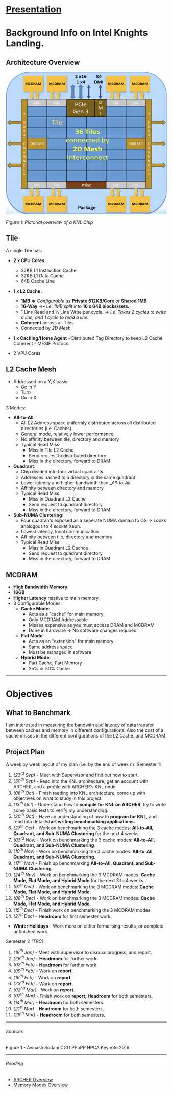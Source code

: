
# [Presentation](http://slides.com/acwilson96/microbenchmarking-intel-xeon-knights-landing/fullscreen)

# Background Info on Intel Knights Landing.

## Architecture Overview
![[0] - KNL Overview](https://github.com/acwilson96/MicroBenchmarking-KNL/blob/master/Docs/KNL_Overview.png "[0] - KNL Overview")

_Figure 1: Pictorial overview of a KNL Chip_

## Tile
A single __Tile__ has:
* __2 x CPU Cores:__
  * 32KB L1 Instruction Cache
  * 32KB L1 Data Cache
  * 64B Cache Line
* __1 x L2 Cache:__
  * __1MB__ __=>__ _Configurable as_ __Private 512KB/Core__ _or_ __Shared 1MB__
  * __16-Way__ __=>-__ _i.e. 1MB split into_ __16 x 64B blocks/sets.__
  * 1 Line Read and ½ Line Write per cycle. _=> i.e. Takes 2 cycles to write a line, and 1 cycle to read a line._
  * __Coherent__ across all Tiles
  * Connected by _2D Mesh_

* __1 x Caching/Home Agent__ - Distributed Tag Directory to keep L2 Cache Coherent - MESIF Protocol
* 2 VPU Cores

## L2 Cache Mesh

* Addressed on a Y,X basis:
  * Go in Y
  * Turn
  * Go in X

3 Modes:
  * __All-to-All__:
    * All L2 Address space uniformly distributed across all distributed directories (i.e. Caches)
    * General mode, relatively lower performance
    * No affinity between tile, directory and memory
    * Typical Read Miss:
      * Miss in Tile L2 Cache
      * Send request to distributed directory
      * Miss in the directory, forward to DRAM
  * __Quadrant__:
    * Chip divided into four virtual quadrants
    * Addresses hashed to a directory in the same quadrant
    * Lower latency and higher bandwidth than __All-to-All_
    * Affinity between directory and memory
    * Typical Read Miss:
      * Miss in Quadrant L2 Cache
      * Send request to quadrant directory
      * Miss in the directory, forward to DRAM
  * __Sub-NUMA Clustering__:
    * Four quadrants exposed as a seperate NUMA domain to OS => Looks analogous to 4 socket Xeon.
    * Lowest latency, local communication
    * Affinity between tile, directory and memory
    * Typical Read Miss:
      * Miss in Quadrant L2 Cachce
      * Send request to quadrant directory
      * Miss in the directory, forward to DRAM

## MCDRAM

* __High Bandwidth Memory__
* __16GB__
* __Higher Latency__ relative to main memory.
* 3 Configurable Modes:
  * __Cache Mode__:
    * Acts as a "cache" for main memory
    * Only MCDRAM Addressable
    * Misses expensive as you must access DRAM and MCDRAM
    * Done in hardware => No software changes required
  * __Flat Mode__:
    * Acts as an "extension" for main memory
    * Same address space
    * Must be managed in software
  * __Hybrid Mode__:
    * Part Cache, Part Memory
    * 25% or 50% Cache

---

# Objectives

## What to Benchmark

I am interested in measuring the bandwith and latency of data transfer between caches and memory in different configurations. Also the cost of a cache misses in the different configurations of the L2 Cache, and MCDRAM.

## Project Plan

A week by week layout of my plan (i.e. by the end of week n).
Semester 1:
  1. _(23<sup>rd</sup> Sep)_ - Meet with Supervisor and find out how to start.
  2. _(30<sup>th</sup> Sep)_ - Read into the KNL architecture, get an account with ARCHER, and a profile with ARCHER's KNL node.
  3. _(06<sup>th</sup> Oct)_ - Finish reading into KNL architecture, come up with objectives on what to study in this project.
  4. _(13<sup>th</sup> Oct)_ - Understand how to __compile for KNL on ARCHER__, try to write some basic tests to verify my understanding.
  5. _(20<sup>th</sup> Oct)_ - Have an understanding of how to __program for KNL__, and read into detail/__start writing benchmarking applications.__
  6. _(27<sup>th</sup> Oct)_ - Work on benchmarking the 3 cache modes: __All-to-All, Quadrant, and Sub-NUMA Clustering__ for the next 4 weeks.
  7. _(03<sup>rd</sup> Nov)_ - Work on benchmarking the 3 cache modes: __All-to-All, Quadrant, and Sub-NUMA Clustering__.
  8. _(10<sup>th</sup> Nov)_ - Work on benchmarking the 3 cache modes: __All-to-All, Quadrant, and Sub-NUMA Clustering__.
  9. _(17<sup>th</sup> Nov)_ - Finish up benchmarking __All-to-All, Quadrant, and Sub-NUMA Clustering__.
  10. _(24<sup>th</sup> Nov)_ - Work on benchmarking the 3 MCDRAM modes: __Cache Mode, Flat Mode, and Hybrid Mode__ for the next 3 to 4 weeks.
  11. _(01<sup>st</sup> Dec)_ - Work on benchmarking the 3 MCDRAM modes: __Cache Mode, Flat Mode, and Hybrid Mode__.
  12. _(08<sup>th</sup> Dec)_ - Work on benchmarking the 3 MCDRAM modes: __Cache Mode, Flat Mode, and Hybrid Mode__.
  13. _(15<sup>th</sup> Dec)_ - Finish work on benchmarking the 3 MCDRAM modes.
  14. _(21<sup>st</sup> Dec)_ - __Headroom__ for first semester work.
  
* __Winter Holidays__ - Work more on either formalising results, or complete unfinished work.

Semester 2 _(TBC)_:
  1. _(19<sup>th</sup> Jan)_ - Meet with Supervisor to discuss progress, and report.
  2. _(26<sup>th</sup> Jan)_ - __Headroom__ for further work.
  3. _(02<sup>th</sup> Feb)_ - __Headroom__ for further work.
  4. _(09<sup>th</sup> Feb)_ - Work on __report__.
  5. _(16<sup>th</sup> Feb)_ - Work on __report__.
  6. _(23<sup>rd</sup> Feb)_ - Work on __report__.
  7. _(02<sup>nd</sup> Mar)_ - Work on __report__.
  6. _(07<sup>th</sup> Mar)_ - Finish work on __report__, __Headroom__ for both semesters.
  6. _(14<sup>th</sup> Mar)_ - __Headroom__ for both semesters.
  6. _(21<sup>st</sup> Mar)_ - __Headroom__ for both semesters.
  6. _(28<sup>th</sup> Mar)_ - __Headroom__ for both semesters.
  


---
###### Sources
Figure 1 - Avinash Sodani CGO PPoPP HPCA Keynote 2016

---
###### Reading
* [ARCHER Overview](http://www.archer.ac.uk/training/course-material/2016/11/161101_KNL_EPCC/Slides/L01-IntroductionToKNL.pdf)
* [Memory Modes Overview](https://www.alcf.anl.gov/files/HC27.25.710-Knights-Landing-Sodani-Intel.pdf)
